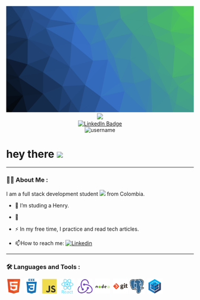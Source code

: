 <div>
<img src="/image/background.png" />
<div id="header" align="center" color="black">
               <img src="https://media.giphy.com/media/M9gbBd9nbDrOTu1Mqx/giphy.gif" text-align="center" width="200"  />
</div>

<div id="badges" align="center" >
               <a href="https://www.linkedin.com/in/andres-cordoba-8714b5238/">
               <img src="https://img.shields.io/badge/LinkedIn-blue?style=for-the-badge&logo=linkedin&logoColor=white" alt="LinkedIn Badge"/>
  </a>  
</div>
<div id="komarev" align="center">
  <img src="https://komarev.com/ghpvc/?username=Andres21y&style=flat-square&color=blue" alt="username"/>
</div>
<h1>
  hey there
  <img src="https://media.giphy.com/media/hvRJCLFzcasrR4ia7z/giphy.gif" width="30px"/>
</h1>
</div>



---

### :man_technologist: About Me :
I am a full stack development student <img src="https://media.giphy.com/media/WUlplcMpOCEmTGBtBW/giphy.gif" width="30"> from Colombia.
- :telescope: I’m studing a Henry.

- :seedling:

- :zap: In my free time, I practice and read tech articles.

- :mailbox:How to reach me: [![Linkedin](https://img.shields.io/badge/LinkedIn-blue?style=for-the-badge&logo=linkedin&logoColor=white)](https://www.linkedin.com/in/andres-cordoba-8714b5238/)


---

### :hammer_and_wrench: Languages and Tools :
<div>
  <img src="https://github.com/devicons/devicon/blob/master/icons/html5/html5-original.svg" title="HTML5" alt="HTML" width="40" height="40"/>&nbsp;
  <img src="https://github.com/devicons/devicon/blob/master/icons/css3/css3-plain-wordmark.svg"  title="CSS3" alt="CSS" width="40" height="40"/>&nbsp;
  <img src="https://github.com/devicons/devicon/blob/master/icons/javascript/javascript-original.svg" title="JavaScript" alt="JavaScript" width="40" height="40"/>&nbsp;
  <img src="https://github.com/devicons/devicon/blob/master/icons/react/react-original-wordmark.svg" title="React" alt="React" width="40" height="40"/>&nbsp;
  <img src="https://github.com/devicons/devicon/blob/master/icons/redux/redux-original.svg" title="Redux" alt="Redux " width="40" height="40"/>&nbsp;
  <img src="https://github.com/devicons/devicon/blob/master/icons/nodejs/nodejs-original-wordmark.svg" title="NodeJS" alt="NodeJS" width="40" height="40"/>&nbsp;
  <img src="https://github.com/devicons/devicon/blob/master/icons/git/git-original-wordmark.svg" title="Git" **alt="Git" width="40" height="40"/>
  <img src="https://github.com/devicons/devicon/blob/master/icons/postgresql/postgresql-original.svg" title="Postgress" alt="Postgress" width="40" height="40"/>&nbsp;
  <img src="https://github.com/devicons/devicon/blob/master/icons/sequelize/sequelize-original.svg" title="Sequelize" alt="Sequelize" width="40" height="40"/>&nbsp;
</div>